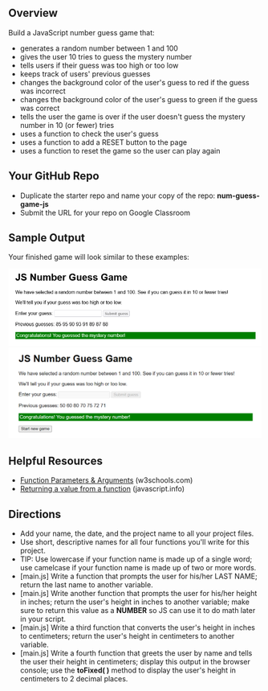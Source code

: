 ﻿## Overview

Build a JavaScript number guess game that:

 - generates a random number between 1 and 100
 - gives the user 10 tries to guess the mystery number
 - tells users if their guess was too high or too low
 - keeps track of users' previous guesses
 - changes the background color of the user's guess to red if the guess was incorrect
 - changes the background color of the user's guess to green if the guess was correct
 - tells the user the game is over if the user doesn't guess the mystery number in 10 (or fewer) tries
 - uses a function to check the user's guess
 - uses a function to add a RESET button to the page
 - uses a function to reset the game so the user can play again

## Your GitHub Repo

 - Duplicate the starter repo and name your copy of the repo: **num-guess-game-js**
 - Submit the URL for your repo on Google Classroom

## Sample Output

Your finished game will look similar to these examples:

![Guessed the mystery number](mdn-num-guess-final.png "Winning the game")
![Option to play again](mdn-num-guess-new-game.png "Starting a new game")

## Helpful Resources

 - [Function Parameters & Arguments](https://www.w3schools.com/js/js_function_parameters.asp) (w3schools.com)
 - [Returning a value from a function](https://javascript.info/function-basics#returning-a-value) (javascript.info)

## Directions

 - Add your name, the date, and the project name to all your project files.
 - Use short, descriptive names for all four functions you'll write for this project.
 - TIP: Use lowercase if your function name is made up of a single word; use camelcase if your function name is made up of two or more words.
 - [main.js] Write a function that prompts the user for his/her LAST NAME; return the last name to another variable.
 - [main.js] Write another function that prompts the user for his/her height in inches; return the user's height in inches to another variable; make sure to return this value as a **NUMBER** so JS can use it to do math later in your script.
 - [main.js] Write a third function that converts the user's height in inches to centimeters; return the user's height in centimeters to another variable.
 - [main.js] Write a fourth function that greets the user by name and tells the user their height in centimeters; display this output in the browser console; use the **toFixed( )** method to display the user's height in centimeters to 2 decimal places.


      



